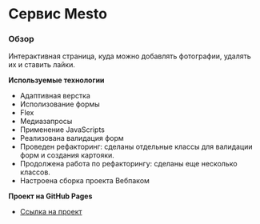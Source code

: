 # Сервис Mesto

### Обзор
Интерактивная страница, куда можно добавлять фотографии, удалять их и ставить лайки.

**Используемые технологии**
* Адаптивная верстка
* Исполизование формы
* Flex
* Медиазапросы
* Применение JavaScripts
* Реализована валидация форм
* Проведен рефакторинг: сделаны отдельные классы для валидации форм и создания картояки.
* Продолжена работа по рефакторингу: сделаны еще несколько классов.
* Настроена сборка проекта Вебпаком

**Проект на GitHub Pages**

* [Ссылка на проект](https://frik580.github.io/mesto/)


